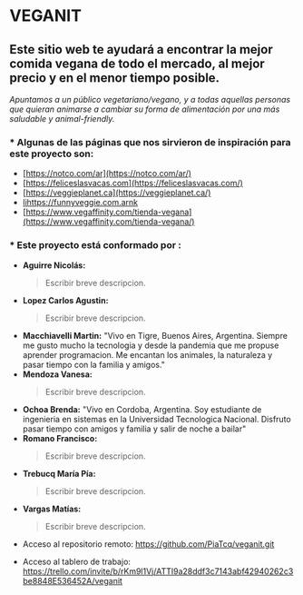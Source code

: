 
# VEGANIT

## **Este sitio web te ayudará a encontrar la mejor comida vegana de todo el mercado, al mejor precio y en el menor tiempo posible.**

 *Apuntamos a un público vegetariano/vegano, y a todas aquellas personas que quieran animarse a cambiar su forma de alimentación por una más saludable y animal-friendly.*
 
### * Algunas de las páginas que nos sirvieron de inspiración para este proyecto son:

- [https://notco.com/ar](https://notco.com/ar/)
- [https://feliceslasvacas.com](https://feliceslasvacas.com/)
- [https://veggieplanet.ca](https://veggieplanet.ca/)
- [lihttps://funnyveggie.com.arnk](https://funnyveggie.com.ar/)
- [https://www.vegaffinity.com/tienda-vegana](https://www.vegaffinity.com/tienda-vegana/)

### * Este proyecto está conformado por :

 - **Aguirre Nicolás:**
	>Escribir breve descripcion.
 - **Lopez Carlos Agustin:**
	>Escribir breve descripcion.
 - **Macchiavelli Martin:**
	"Vivo en Tigre, Buenos Aires, Argentina. Siempre me gusto mucho la tecnologia y desde la pandemia que me propuse aprender programacion. Me encantan los animales, la naturaleza y pasar tiempo con la familia y amigos."
 - **Mendoza Vanesa:**
	>Escribir breve descripcion.
 - **Ochoa Brenda:** 
 	"Vivo en Cordoba, Argentina. Soy estudiante de ingenieria en sistemas en la Universidad Tecnologica Nacional. Disfruto pasar tiempo con amigos y familia y salir de noche a bailar" 
 - **Romano Francisco:**
	>Escribir breve descripcion.
 - **Trebucq María Pía:**
	>Escribir breve descripcion.
 - **Vargas Matías:**
	>Escribir breve descripcion.

 * Acceso al repositorio remoto:
 https://github.com/PiaTcq/veganit.git

 * Acceso al tablero de trabajo:
 https://trello.com/invite/b/rKm9l1Vj/ATTI9a28ddf3c7143abf42940262c3be8848E536452A/veganit